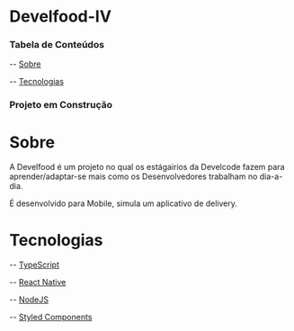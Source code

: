 # Develfood-IV

<h3 aling="center">Tabela de Conteúdos</h3> 

  -- [Sobre](#Sobre)<p></p>
  -- [Tecnologias](#Sobre)
  
<h3> Projeto em Construção</h3>  

# Sobre

A Develfood é um projeto no qual os estágairios da Develcode fazem para aprender/adaptar-se mais como
os Desenvolvedores trabalham no dia-a-dia.

É desenvolvido para Mobile, simula um aplicativo de delivery.

# Tecnologias

-- [TypeScript](https://www.typescriptlang.org/)<p></p>
-- [React Native](https://reactnative.dev/)<p></p>
-- [NodeJS](https://nodejs.org/en/)<p></p>
-- [Styled Components](https://styled-components.com/)<p></p>

